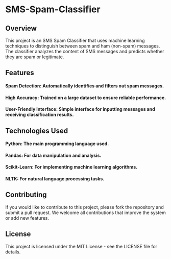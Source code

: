 # SMS-Spam-Classifier
## Overview
This project is an SMS Spam Classifier that uses machine learning techniques to distinguish between spam and ham (non-spam) messages. The classifier analyzes the content of SMS messages and predicts whether they are spam or legitimate.

## Features
#### Spam Detection: Automatically identifies and filters out spam messages.
#### High Accuracy: Trained on a large dataset to ensure reliable performance.
#### User-Friendly Interface: Simple interface for inputting messages and receiving classification results.

## Technologies Used
#### Python: The main programming language used.
#### Pandas: For data manipulation and analysis.
#### Scikit-Learn: For implementing machine learning algorithms.
#### NLTK: For natural language processing tasks.

## Contributing
If you would like to contribute to this project, please fork the repository and submit a pull request. We welcome all contributions that improve the system or add new features.

## License
This project is licensed under the MIT License - see the LICENSE file for details.
